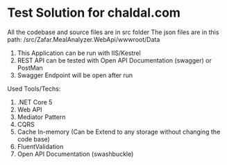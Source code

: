 <h1>Test Solution for chaldal.com</h1>


All the codebase and source files are in src folder
The json files are in this path: /src/Zafar.MealAnalyzer.WebApi/wwwroot/Data

1.	This Application can be run with IIS/Kestrel
2.	REST API can be tested with Open API Documentation (swagger) or PostMan
3.  Swagger Endpoint will be open after run

Used Tools/Techs:

1. .NET Core 5
2. Web API
3. Mediator Pattern
4. CQRS
5. Cache In-memory (Can be Extend to any storage without changing the code base)
6. FluentValidation
7. Open API Documentation (swashbuckle)


